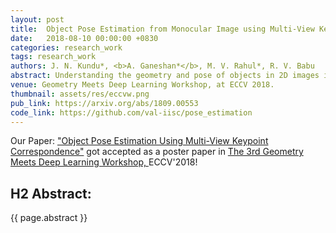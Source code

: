 ```yaml
---
layout: post
title:  Object Pose Estimation from Monocular Image using Multi-View Keypoint Correspondence
date:   2018-08-10 00:00:00 +0830
categories: research_work
tags: research_work
authors: J. N. Kundu*, <b>A. Ganeshan*</b>, M. V. Rahul*, R. V. Babu
abstract: Understanding the geometry and pose of objects in 2D images is a fundamental necessity for a wide range of real world applications. Driven by deep neural networks, recent methods have brought significant improvements to object pose estimation. However, they suffer due to scarcity of keypoint/pose-annotated real images and hence can not exploit the object's 3D structural information effectively. In this work, we propose a data-efficient method which utilizes the geometric regularity of intraclass objects for pose estimation. First, we learn pose-invariant local descriptors of object parts from simple 2D RGB images. These descriptors, along with keypoints obtained from renders of a fixed 3D template model are then used to generate keypoint correspondence maps for a given monocular real image. Finally, a pose estimation network predicts 3D pose of the object using these correspondence maps. This pipeline is further extended to a multi-view approach, which assimilates keypoint information from correspondence sets generated from multiple views of the 3D template model. Fusion of multi-view information significantly improves geometric comprehension of the system which in turn enhances the pose estimation performance. Furthermore, use of correspondence framework responsible for the learning of pose invariant keypoint descriptor also allows us to effectively alleviate the data-scarcity problem. This enables our method to achieve state-of-the-art performance on multiple real-image viewpoint estimation datasets, such as Pascal3D+ and ObjectNet3D. To encourage reproducible research, we have released the codes for our proposed approach.
venue: Geometry Meets Deep Learning Workshop, at ECCV 2018.
thumbnail: assets/res/eccvw.png
pub_link: https://arxiv.org/abs/1809.00553
code_link: https://github.com/val-iisc/pose_estimation
---
```


Our Paper: <a href= 'https://arxiv.org/abs/1809.00553'>"Object Pose Estimation Using Multi-View Keypoint Correspondence"</a> got accepted as a poster paper in <a href= "https://sites.google.com/site/deepgeometry2018/">The 3rd Geometry Meets Deep Learning Workshop, </a> ECCV'2018!

## H2 Abstract:

{{ page.abstract }}